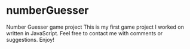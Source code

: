 # numberGuesser
Number Guesser game project
This is my first game project I worked on written in JavaScript. Feel free to contact me with comments or suggestions. Enjoy!
